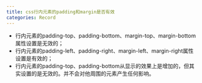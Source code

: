 ```yaml
---
title: css行内元素的padding和margin是否有效
categories: Record
---
```


- 行内元素的padding-top、padding-bottom、margin-top、margin-bottom属性设置是无效的；
- 行内元素的padding-left、padding-right、margin-left、margin-right属性设置是有效的；
- 行内元素的padding-top、padding-bottom从显示的效果上是增加的，但其实设置的是无效的。并不会对他周围的元素产生任何影响。
